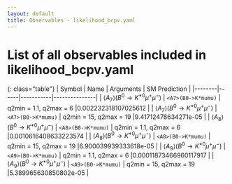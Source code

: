 ```yaml
---
layout: default
title: Observables - likelihood_bcpv.yaml
---
```


# List of all observables included in likelihood_bcpv.yaml

{: class="table"}
| Symbol | Name | Arguments | SM Prediction | 
|--------|------|-----------|---------------|
| $\langle A_7\rangle(B^0\to K^{\ast 0}\mu^+\mu^-)$ | `<A7>(B0->K*mumu)` | q2min = 1.1, q2max = 6 |0.002232318107025612 | 
| $\langle A_7\rangle(B^0\to K^{\ast 0}\mu^+\mu^-)$ | `<A7>(B0->K*mumu)` | q2min = 15, q2max = 19 |9.41712478634271e-05 | 
| $\langle A_8\rangle(B^0\to K^{\ast 0}\mu^+\mu^-)$ | `<A8>(B0->K*mumu)` | q2min = 1.1, q2max = 6 |0.0010616408633223574 | 
| $\langle A_8\rangle(B^0\to K^{\ast 0}\mu^+\mu^-)$ | `<A8>(B0->K*mumu)` | q2min = 15, q2max = 19 |6.900039939333618e-05 | 
| $\langle A_9\rangle(B^0\to K^{\ast 0}\mu^+\mu^-)$ | `<A9>(B0->K*mumu)` | q2min = 1.1, q2max = 6 |0.00011873466960117917 | 
| $\langle A_9\rangle(B^0\to K^{\ast 0}\mu^+\mu^-)$ | `<A9>(B0->K*mumu)` | q2min = 15, q2max = 19 |5.389965630850802e-05 | 
